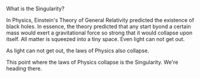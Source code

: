 What is the Singularity?

In Physics, Einstein's Theory of General Relativity predicted the existence of black holes.  In essence, the theory predicted that any start byond a certain mass would exert a gravitational force so strong that it would collapse upon itself.  All matter is squeezed into a tiny space.  Even light can not get out. 

As light can not get out, the laws of Physics also collapse.  

This point where the laws of Physics collapse is the Singularity.  We're heading there.
